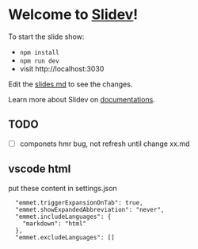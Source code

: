 # Welcome to [Slidev](https://github.com/slidevjs/slidev)!

To start the slide show:

- `npm install`
- `npm run dev`
- visit http://localhost:3030

Edit the [slides.md](./slides.md) to see the changes.

Learn more about Slidev on [documentations](https://sli.dev/).

## TODO
- [ ] componets hmr bug, not refresh until change xx.md


## vscode html

put these content in settings.json

```
  "emmet.triggerExpansionOnTab": true,
  "emmet.showExpandedAbbreviation": "never",
  "emmet.includeLanguages": {
    "markdown": "html"
  },
  "emmet.excludeLanguages": []
```